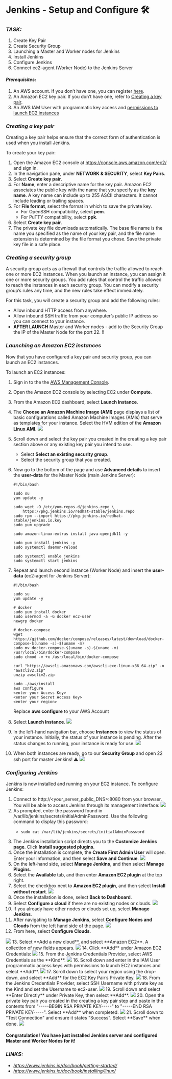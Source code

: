 # Jenkins - Setup and Configure :hammer_and_wrench:

### _TASK:_
1. Create Key Pair
2. Create Security Group
3. Launching a Master and Worker nodes for Jenkins
4. Install Jenkins
5. Configure Jenkins
6. Connect ec2-agent (Worker Node) to the Jenkins Server 

#### _Prerequisites:_
1. An AWS account. If you don’t have one, you can register [here](https://portal.aws.amazon.com/billing/signup#/start).
2. An Amazon EC2 key pair. If you don’t have one, refer to [Creating a key pair](https://www.jenkins.io/doc/tutorials/tutorial-for-installing-jenkins-on-AWS/#creating-a-key-pair).
3. An AWS IAM User with programmatic key access and [permissions to launch EC2 instances](https://plugins.jenkins.io/ec2/#plugin-content-iam-setup)




### _Creating a key pair_
Creating a key pair helps ensure that the correct form of authentication is used when you install Jenkins.

To create your key pair:
1. Open the Amazon EC2 console at https://console.aws.amazon.com/ec2/ and sign in.
2. In the navigation pane, under **NETWORK & SECURITY**, select **Key Pairs**.
3. Select **Create key pair**.
4. For **Name**, enter a descriptive name for the key pair. Amazon EC2 associates the public key with the name that you specify as the **key name**. A key name can include up to 255 ASCII characters. It cannot include leading or trailing spaces.
5. For **File format**, select the format in which to save the private key.
   - For OpenSSH compatibility, select **pem**. 
   - For PuTTY compatibility, select **ppk**.
6. Select **Create key pair**.
7. The private key file downloads automatically. The base file name is the name you specified as the name of your key pair, and the file name extension is determined by the file format you chose. Save the private key file in a safe place.




### _Creating a security group_
A security group acts as a firewall that controls the traffic allowed to reach one or more EC2 instances. When you launch an instance, you can assign it one or more security groups. You add rules that control the traffic allowed to reach the instances in each security group. You can modify a security group’s rules any time, and the new rules take effect immediately.

For this task, you will create a security group and add the following rules:
- Allow inbound HTTP access from anywhere. 
- Allow inbound SSH traffic from your computer’s public IP address so you can connect to your instance.
- **AFTER LAUNCH** Master and Worker nodes - add to the Security Group the IP of the Master Node for the port 22. :bangbang:




### _Launching an Amazon EC2 instances_
Now that you have configured a key pair and security group, you can launch an EC2 instances.

To launch an EC2 instances:
1. Sign in to the the [AWS Management Console](https://console.aws.amazon.com/ec2/). 
2. Open the Amazon EC2 console by selecting EC2 under **Compute**. 
3. From the Amazon EC2 dashboard, select **Launch Instance**.
4. The **Choose an Amazon Machine Image (AMI)** page displays a list of basic configurations called Amazon Machine Images (AMIs) that serve as templates for your instance. Select the HVM edition of the **Amazon Linux AMI**. <img src ='img/choose-AMI.jpg'>
5. Scroll down and select the key pair you created in the creating a key pair section above or any existing key pair you intend to use.
   - Select **Select an existing security group**. 
   - Select the security group that you created.
6. Now go to the bottom of the page and use **Advanced details** to insert the **user-data** for the Master Node (main Jenkins Server):
    ```
    #!/bin/bash
    
    sudo su
    yum update -y
    
    sudo wget -O /etc/yum.repos.d/jenkins.repo \
        https://pkg.jenkins.io/redhat-stable/jenkins.repo
    sudo rpm --import https://pkg.jenkins.io/redhat-stable/jenkins.io.key
    sudo yum upgrade
    
    sudo amazon-linux-extras install java-openjdk11 -y
    
    sudo yum install jenkins -y
    sudo systemctl daemon-reload
    
    sudo systemctl enable jenkins
    sudo systemctl start jenkins   
    ```
7. Repeat and launch second instance (Worker Node) and insert the **user-data** (ec2-agent for Jenkins Server):
    ```
    #!/bin/bash
    
    sudo su
    yum update -y
    
    # docker
    sudo yum install docker
    sudo usermod -a -G docker ec2-user
    newgrp docker
    
    # docker-compose
    wget https://github.com/docker/compose/releases/latest/download/docker-compose-$(uname -s)-$(uname -m) 
    sudo mv docker-compose-$(uname -s)-$(uname -m) /usr/local/bin/docker-compose
    sudo chmod -v +x /usr/local/bin/docker-compose
    
    curl "https://awscli.amazonaws.com/awscli-exe-linux-x86_64.zip" -o "awscliv2.zip"
    unzip awscliv2.zip
    
    sudo ./aws/install
    aws configure
    <enter your Access Key>
    <enter your Secret Access Key>
    <enter your region>
    ```
   Replace **aws configure** to your AWS Account

8. Select **Launch Instance**. <img src ='img/launch_instance.jpg'>
9. In the left-hand navigation bar, choose **Instances** to view the status of your instance. Initially, the status of your instance is pending. After the status changes to running, your instance is ready for use. <img src ='img/launch_nodes.jpg'>
10. When both instances are ready, go to our **Security Group** and open 22 ssh port for master Jenkins! :warning: <img src ='img/ssh_Jenkins_Master.jpg'> 




### _Configuring Jenkins_
Jenkins is now installed and running on your EC2 instance. To configure Jenkins:
1. Connect to http://<your_server_public_DNS>:8080 from your browser. You will be able to access Jenkins through its management interface: <img src ='img/unlock_jenkins.png'>
2. As prompted, enter the password found in /var/lib/jenkins/secrets/initialAdminPassword. Use the following command to display this password:
   - ```
     sudo cat /var/lib/jenkins/secrets/initialAdminPassword
     ```
3. The Jenkins installation script directs you to the **Customize Jenkins page**. Click **Install suggested plugins**.
4. Once the installation is complete, the **Create First Admin User** will open. Enter your information, and then select **Save and Continue**. <img src ='img/create_admin_user.png'>
5. On the left-hand side, select **Manage Jenkins**, and then select **Manage Plugins**. 
6. Select the **Available** tab, and then enter **Amazon EC2 plugin** at the top right. 
7. Select the checkbox next to **Amazon EC2 plugin**, and then select **Install without restart**. <img src ='img/install_ec2_plugin.png'>
8. Once the installation is done, select **Back to Dashboard**. 
9. Select **Configure a cloud** if there are no existing nodes or clouds. <img src ='img/configure_cloud.png'>
10. If you already have other nodes or clouds set up, select **Manage Jenkins**.
11. After navigating to **Manage Jenkins**, select **Configure Nodes and Clouds** from the left hand side of the page. <img src ='img/manage-nodes-and-clouds.png'>
12. From here, select **Configure Clouds**. 

   <img src ='img/manage-jenkins-configure-clouds.png'>
13. Select **Add a new cloud**, and select **Amazon EC2**. A collection of new fields appears. <img src ='img/add-amazon-cloud.png'>
14. Click **Add** under Amazon EC2 Credentials: <img src ='img/configure_cloud_add_ec2_credentials.png'>
15. From the Jenkins Credentials Provider, select AWS Credentials as the **Kind**. <img src ='img/jenkins_credentials_provider_aws_credentials.png'>
16. Scroll down and enter in the IAM User programmatic access keys with permissions to launch EC2 instances and select **Add**. <img src ='img/add_access_secret_access_keys.png'>
17. Scroll down to select your region using the drop-down, and select **Add** for the EC2 Key Pair’s Private Key. <img src ='img/configure_cloud_region_private_key.png'>
18. From the Jenkins Credentials Provider, select SSH Username with private key as the Kind and set the Username to ec2-user. <img src ='img/ssh_username.png'>
19. Scroll down and select **Enter Directly** under Private Key, then select **Add**. <img src ='img/private_key_enter_directly.png'>
20. Open the private key pair you created in the creating a key pair step and paste in the contents from "-----BEGIN RSA PRIVATE KEY-----" to "-----END RSA PRIVATE KEY-----". Select **Add** when completed. <img src ='img/enter_private_key.png'>
21. Scroll down to "Test Connection" and ensure it states "Success". Select **Save** when done. <img src ='img/test_connection.png'>

#### Congratulation! You have just installed Jenkins server and configured Master and Worker Nodes for it!




### _LINKS:_
+ _https://www.jenkins.io/doc/book/getting-started/_
+ _https://www.jenkins.io/doc/book/installing/linux/_







